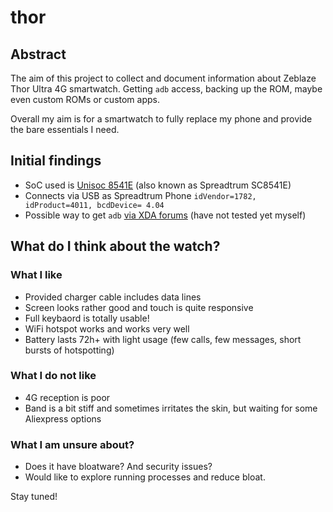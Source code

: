 # thor

## Abstract
The aim of this project to collect and document information about Zeblaze Thor Ultra 4G smartwatch. Getting `adb` access, backing up the ROM, maybe even custom ROMs or custom apps.

Overall my aim is for a smartwatch to fully replace my phone and provide the bare essentials I need.

## Initial findings
- SoC used is [Unisoc 8541E](https://www.unisoc.com/en_us/home/con545-8541E-1) (also known as Spreadtrum SC8541E)
- Connects via USB as Spreadtrum Phone `idVendor=1782, idProduct=4011, bcdDevice= 4.04` 
- Possible way to get `adb` [via XDA forums](https://xdaforums.com/t/generic-sl8541e-sc8541e-information-about-generic-chinese-smartwatches-with-the-spreadtrum-unisoc-soc.4654255/post-89358195) (have not tested yet myself)

## What do I think about the watch?
### What I like
- Provided charger cable includes data lines
- Screen looks rather good and touch is quite responsive
- Full keybaord is totally usable!
- WiFi hotspot works and works very well
- Battery lasts 72h+ with light usage (few calls, few messages, short bursts of hotspotting)

### What I do not like
- 4G reception is poor
- Band is a bit stiff and sometimes irritates the skin, but waiting for some Aliexpress options

### What I am unsure about?
- Does it have bloatware? And security issues?
- Would like to explore running processes and reduce bloat.
  

Stay tuned!
